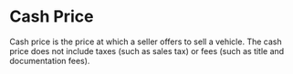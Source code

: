 ---
---

# Cash Price

Cash price is the price at which a seller offers to sell a vehicle. The cash price does not include taxes (such as sales tax) or fees (such as title and documentation fees).
